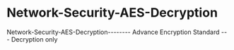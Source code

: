 # Network-Security-AES-Decryption
Network-Security-AES-Decryption-------- Advance Encryption Standard --- Decryption only
